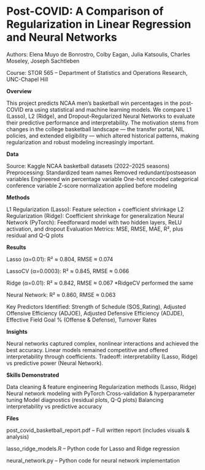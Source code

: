 # Post-COVID: A Comparison of Regularization in Linear Regression and Neural Networks
Authors: Elena Muyo de Bonrostro, Colby Eagan, Julia Katsoulis, Charles Moseley, Joseph Sachtleben

Course: STOR 565 – Department of Statistics and Operations Research, UNC-Chapel Hill

**Overview**

This project predicts NCAA men’s basketball win percentages in the post-COVID era using statistical and machine learning models. We compare L1 (Lasso), L2 (Ridge), and Dropout-Regularized Neural Networks to evaluate their predictive performance and interpretability.
The motivation stems from changes in the college basketball landscape — the transfer portal, NIL policies, and extended eligibility — which altered historical patterns, making regularization and robust modeling increasingly important.

**Data**

Source: Kaggle NCAA basketball datasets (2022–2025 seasons)
Preprocessing:
Standardized team names
Removed redundant/postseason variables
Engineered win percentage variable
One-hot encoded categorical conference variable
Z-score normalization applied before modeling

**Methods**

L1 Regularization (Lasso): Feature selection + coefficient shrinkage
L2 Regularization (Ridge): Coefficient shrinkage for generalization
Neural Network (PyTorch): Feedforward model with two hidden layers, ReLU activation, and dropout
Evaluation Metrics: MSE, RMSE, MAE, R², plus residual and Q-Q plots

**Results**

Lasso (α=0.01): R² ≈ 0.804, RMSE ≈ 0.074

LassoCV (α=0.0003): R² ≈ 0.845, RMSE ≈ 0.066

Ridge (α=0.01): R² ≈ 0.842, RMSE ≈ 0.067 *RidgeCV performed the same

Neural Network: R² ≈ 0.860, RMSE ≈ 0.063

Key Predictors Identified: Strength of Schedule (SOS_Rating), Adjusted Offensive Efficiency (ADJOE), Adjusted Defensive Efficiency (ADJDE), Effective Field Goal % (Offense & Defense), Turnover Rates

**Insights**

Neural networks captured complex, nonlinear interactions and achieved the best accuracy.
Linear models remained competitive and offered interpretability through coefficients.
Tradeoff: interpretability (Lasso, Ridge) vs predictive power (Neural Network).

**Skills Demonstrated**

Data cleaning & feature engineering
Regularization methods (Lasso, Ridge)
Neural network modeling with PyTorch
Cross-validation & hyperparameter tuning
Model diagnostics (residual plots, Q-Q plots)
Balancing interpretability vs predictive accuracy

**Files**

post_covid_basketball_report.pdf – Full written report (includes visuals & analysis)

lasso_ridge_models.R – Python code for Lasso and Ridge regression

neural_network.py – Python code for neural network implementation
